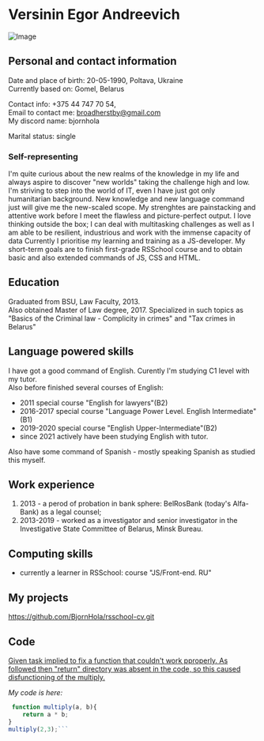 # **Versinin Egor Andreevich** #

![Image](https://D/wrk/Image241018074522-0001.jpg)

## **Personal and contact information** ##

Date and place of birth: 20-05-1990, Poltava, Ukraine<br>
Currently based on: Gomel, Belarus

Contact info: +375 44 747 70 54,  
Email to contact me: broadherstby@gmail.com<br>
My discord name: bjornhola

Marital status: single<br>

### **Self-representing** ###

I'm quite curious about the new realms of the knowledge in my life and always aspire to discover "new worlds" taking the challenge high and low. I'm striving to step into the world of IT, even I have just got only humanitarian background. New knowledge and new language command just will give me the new-scaled scope. My strenghtes are painstacking and attentive work before I meet the flawless and picture-perfect output. I love thinking outside the box; I can deal with multitasking challenges as well as I am able to be resilient, industrious and work with the immense capacity of data Currently I prioritise my learning and training as a JS-developer. My short-term goals are to finish first-grade RSSchool course and to obtain basic and also extended commands of JS, CSS and HTML.<br>

## **Education** ##

Graduated from BSU, Law Faculty, 2013.<br>
Also obtained Master of Law degree, 2017.
Specialized in such topics as "Basics of the Criminal law - Complicity in crimes" and "Tax crimes in Belarus"

## **Language powered skills** ##
I have got a good command of English. Curently I'm studying C1 level with my tutor.<br> Also before finished several courses of English:
* 2011 special course "English for lawyers"(B2)
* 2016-2017 special course "Language Power Level. English Intermediate"(B1)
* 2019-2020 special course "English Upper-Intermediate"(B2)
* since 2021 actively have been studying English with tutor.

Also have some command of Spanish - mostly speaking Spanish as studied this myself.

## **Work experience** ##
1. 2013 - a perod of probation in bank sphere: BelRosBank (today's Alfa-Bank) as a legal counsel;
2. 2013-2019 - worked as a investigator and senior investigator in the Investigative State Committee of Belarus, Minsk Bureau.

## **Computing skills** ##
- currently a learner in RSSchool: course "JS/Front-end. RU"

## **My projects** ##
<https://github.com/BjornHola/rsschool-cv.git>


## **Code** ##

<u>Given task implied to fix a function that couldn't work pproperly. As followed then "return" directory was absent in the code, so this caused disfunctioning of the multiply.</u>

*My code is here:*<br>
```javascript
 function multiply(a, b){
    return a * b;
}
multiply(2,3);```




